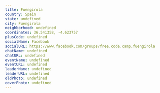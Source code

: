 ```yaml
---
title: Fuengirola
country: Spain
state: undefined
city: Fuengirola
neighborhood: undefined
coordinates: 36.541358, -4.623757
plusCode: undefined
socialName: Facebook
socialURL: https://www.facebook.com/groups/free.code.camp.fuengirola
chatName: undefined
chatURL: undefined
eventName: undefined
eventURL: undefined
leaderName: undefined
leaderURL: undefined
oldPhoto: undefined
coverPhoto: undefined
---
```

